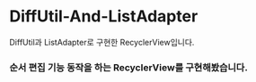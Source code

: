# DiffUtil-And-ListAdapter
DiffUtil과 ListAdapter로 구현한 RecyclerView입니다.

### 순서 편집 기능 동작을 하는 RecyclerView를 구현해봤습니다.
